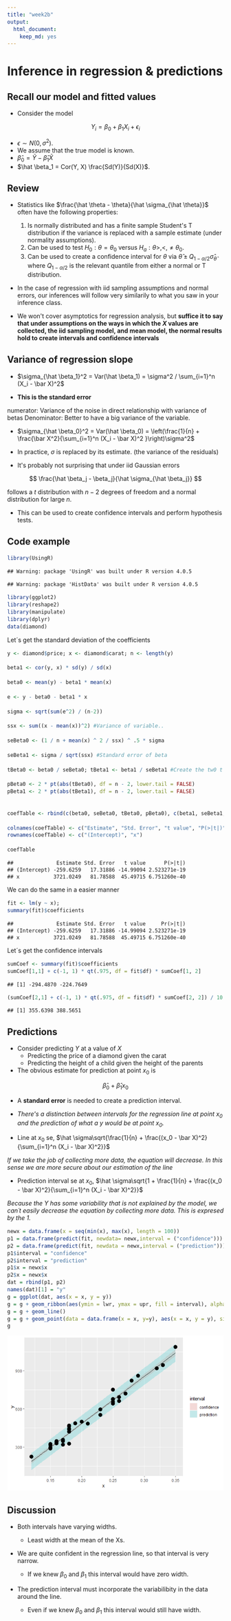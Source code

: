 ```yaml
---
title: "week2b"
output: 
  html_document: 
    keep_md: yes
---
```




**Inference in regression & predictions** 
==============

## **Recall our model and fitted values**

* Consider the model

$$
Y_i = \beta_0 + \beta_1 X_i + \epsilon_i
$$

* $\epsilon \sim N(0, \sigma^2)$. 
* We assume that the true model is known.
* $\hat \beta_0 = \bar Y - \hat \beta_1 \bar X$
* $\hat \beta_1 = Cor(Y, X) \frac{Sd(Y)}{Sd(X)}$.


## **Review**
* Statistics like $\frac{\hat \theta - \theta}{\hat \sigma_{\hat \theta}}$ often have the following properties:
   
    1. Is normally distributed and has a finite sample Student's T distribution if the  variance is replaced with a sample estimate (under normality assumptions).
    2. Can be used to test $H_0 : \theta = \theta_0$ versus $H_a : \theta >, <, \neq \theta_0$.
    3. Can be used to create a confidence interval for $\theta$ via $\hat \theta \pm Q_{1-\alpha/2} \hat \sigma_{\hat \theta}$
    where $Q_{1-\alpha/2}$ is the relevant quantile from either a normal or T distribution.
         
* In the case of regression with iid sampling assumptions and normal errors, our inferences will follow very similarily to what you saw in your inference class.
      
* We won't cover asymptotics for regression analysis, but **suffice it to say that under assumptions  on the ways in which the $X$ values are collected, the iid sampling model, and mean model,  the normal results hold to create intervals and confidence intervals**

## **Variance of regression slope**


* $\sigma_{\hat \beta_1}^2 = Var(\hat \beta_1) = \sigma^2 / \sum_{i=1}^n (X_i - \bar X)^2$

* **This is the standard error**

numerator: Variance of the noise in direct relationship with variance of betas
Denominator: Better to have a big variance of the variable. 

* $\sigma_{\hat \beta_0}^2 = Var(\hat \beta_0)  = \left(\frac{1}{n} + \frac{\bar X^2}{\sum_{i=1}^n (X_i - \bar X)^2 }\right)\sigma^2$

* In practice, $\sigma$ is replaced by its estimate. (the variance of the residuals)

* It's probably not surprising that under iid Gaussian errors

$$
\frac{\hat \beta_j - \beta_j}{\hat \sigma_{\hat \beta_j}}
$$

follows a $t$ distribution with $n-2$ degrees of freedom and a normal distribution for large $n$.

* This can be used to create confidence intervals and perform
hypothesis tests.


## **Code example**


```r
library(UsingR)
```

```
## Warning: package 'UsingR' was built under R version 4.0.5
```

```
## Warning: package 'HistData' was built under R version 4.0.5
```

```r
library(ggplot2)
library(reshape2)
library(manipulate)
library(dplyr)
data(diamond)
```



Let´s get the standard deviation of the coefficients 


```r
y <- diamond$price; x <- diamond$carat; n <- length(y)

beta1 <- cor(y, x) * sd(y) / sd(x)

beta0 <- mean(y) - beta1 * mean(x)

e <- y - beta0 - beta1 * x

sigma <- sqrt(sum(e^2) / (n-2))

ssx <- sum((x - mean(x))^2) #Variance of variable..

seBeta0 <- (1 / n + mean(x) ^ 2 / ssx) ^ .5 * sigma 

seBeta1 <- sigma / sqrt(ssx) #Standard error of beta

tBeta0 <- beta0 / seBeta0; tBeta1 <- beta1 / seBeta1 #Create the tw0 t statistics ... with Ho=0 

pBeta0 <- 2 * pt(abs(tBeta0), df = n - 2, lower.tail = FALSE)
pBeta1 <- 2 * pt(abs(tBeta1), df = n - 2, lower.tail = FALSE)


coefTable <- rbind(c(beta0, seBeta0, tBeta0, pBeta0), c(beta1, seBeta1, tBeta1, pBeta1))

colnames(coefTable) <- c("Estimate", "Std. Error", "t value", "P(>|t|)")
rownames(coefTable) <- c("(Intercept)", "x")

coefTable
```

```
##              Estimate Std. Error   t value      P(>|t|)
## (Intercept) -259.6259   17.31886 -14.99094 2.523271e-19
## x           3721.0249   81.78588  45.49715 6.751260e-40
```


We can do the same in a easier manner


```r
fit <- lm(y ~ x); 
summary(fit)$coefficients
```

```
##              Estimate Std. Error   t value     Pr(>|t|)
## (Intercept) -259.6259   17.31886 -14.99094 2.523271e-19
## x           3721.0249   81.78588  45.49715 6.751260e-40
```


Let´s get the confidence intervals 



```r
sumCoef <- summary(fit)$coefficients
sumCoef[1,1] + c(-1, 1) * qt(.975, df = fit$df) * sumCoef[1, 2]
```

```
## [1] -294.4870 -224.7649
```

```r
(sumCoef[2,1] + c(-1, 1) * qt(.975, df = fit$df) * sumCoef[2, 2]) / 10
```

```
## [1] 355.6398 388.5651
```

## **Predictions**


* Consider predicting $Y$ at a value of $X$
  * Predicting the price of a diamond given the carat
  * Predicting the height of a child given the height of the parents
* The obvious estimate for prediction at point $x_0$ is 

$$
\hat \beta_0 + \hat \beta_1 x_0
$$

* A **standard error** is needed to create a prediction interval.

* *There's a distinction between intervals for the regression line at point $x_0$ and the prediction of what a $y$ would be at point $x_0$.*
  
* Line at $x_0$ se, $\hat \sigma\sqrt{\frac{1}{n} +  \frac{(x_0 - \bar X)^2}{\sum_{i=1}^n (X_i - \bar X)^2}}$

*If we take the job of collecting more data, the equation will decrease. In this sense we are more secure about our estimation of the line*


* Prediction interval se at $x_0$, $\hat \sigma\sqrt{1 + \frac{1}{n} + \frac{(x_0 - \bar X)^2}{\sum_{i=1}^n (X_i - \bar X)^2}}$

*Because the Y has some variability that is not explained by the model, we can´t easily decrease the equation by collecting more data. This is expresed by the 1.*




```r
newx = data.frame(x = seq(min(x), max(x), length = 100))
p1 = data.frame(predict(fit, newdata= newx,interval = ("confidence")))
p2 = data.frame(predict(fit, newdata = newx,interval = ("prediction")))
p1$interval = "confidence"
p2$interval = "prediction"
p1$x = newx$x
p2$x = newx$x
dat = rbind(p1, p2)
names(dat)[1] = "y"
g = ggplot(dat, aes(x = x, y = y))
g = g + geom_ribbon(aes(ymin = lwr, ymax = upr, fill = interval), alpha = 0.2) 
g = g + geom_line()
g = g + geom_point(data = data.frame(x = x, y=y), aes(x = x, y = y), size = 4)
g
```

![](Week2b_files/figure-html/y5-1.png)<!-- -->
## **Discussion**

* Both intervals have varying widths.
  * Least width at the mean of the Xs.
  
* We are quite confident in the regression line, so that 
  interval is very narrow.
  
  * If we knew $\beta_0$ and $\beta_1$ this interval would have zero width.
  
* The prediction interval must incorporate the variabilibity
  in the data around the line.
  
  * Even if we knew $\beta_0$ and $\beta_1$ this interval would still have width.
